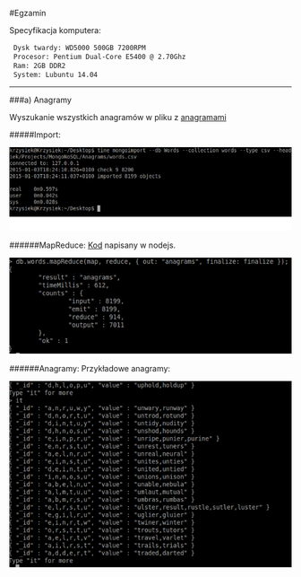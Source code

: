 
#Egzamin

Specyfikacja komputera:

	 Dysk twardy: WD5000 500GB 7200RPM
	 Procesor: Pentium Dual-Core E5400 @ 2.70Ghz
	 Ram: 2GB DDR2
	 System: Lubuntu 14.04
  

____

###a) Anagramy

Wyszukanie wszystkich anagramów w pliku z [anagramami](http://wbzyl.inf.ug.edu.pl/nosql/doc/data/word_list.txt)


#####Import:

![importanagram](https://github.com/KLamkiewicz/WikiNoSQL/blob/master/Screenshots/Anagrams/import.png)

######MapReduce:
[Kod](https://github.com/KLamkiewicz/WikiNoSQL/blob/master/Anagrams/wordsMapReduce.js) napisany w nodejs.

![mapreduceanagram](https://github.com/KLamkiewicz/WikiNoSQL/blob/master/Screenshots/Anagrams/mapreduce.png)

######Anagramy:
Przykładowe anagramy:

![anagramy](https://github.com/KLamkiewicz/WikiNoSQL/blob/master/Screenshots/Anagrams/anagrams.png)

